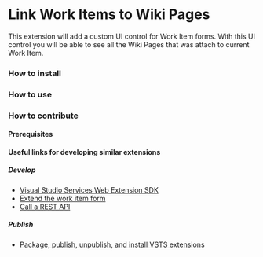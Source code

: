 # Link Work Items to Wiki Pages

This extension will add a custom UI control for Work Item forms. With this UI control you will be able to see all the Wiki Pages that was attach to current Work Item.

### How to install


### How to use


### How to contribute

#### Prerequisites





#### Useful links for developing similar extensions

##### Develop
- [Visual Studio Services Web Extension SDK](https://github.com/Microsoft/vss-web-extension-sdk)
- [Extend the work item form](https://docs.microsoft.com/en-us/vsts/extend/develop/add-workitem-extension?view=vsts)
- [Call a REST API](https://docs.microsoft.com/en-us/vsts/extend/develop/call-rest-api?view=vsts)

##### Publish

- [Package, publish, unpublish, and install VSTS extensions](https://docs.microsoft.com/en-us/vsts/extend/publish/overview?view=vsts)

